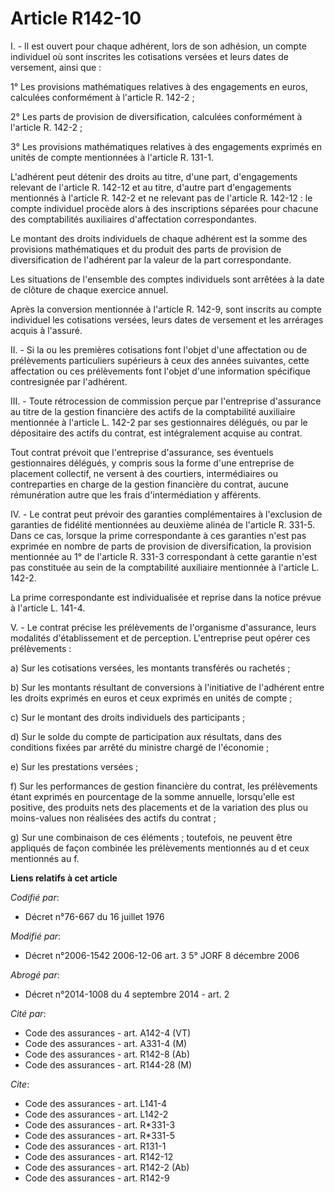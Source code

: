 # Article R142-10

I. - Il est ouvert pour chaque adhérent, lors de son adhésion, un compte individuel où sont inscrites les cotisations versées
et leurs dates de versement, ainsi que :

1° Les provisions mathématiques relatives à des engagements en euros, calculées conformément à l'article R. 142-2 ;

2° Les parts de provision de diversification, calculées conformément à l'article R. 142-2 ;

3° Les provisions mathématiques relatives à des engagements exprimés en unités de compte mentionnées à l'article R. 131-1.

L'adhérent peut détenir des droits au titre, d'une part, d'engagements relevant de l'article R. 142-12 et au titre, d'autre
part d'engagements mentionnés à l'article R. 142-2 et ne relevant pas de l'article R. 142-12 : le compte individuel procède
alors à des inscriptions séparées pour chacune des comptabilités auxiliaires d'affectation correspondantes.

Le montant des droits individuels de chaque adhérent est la somme des provisions mathématiques et du produit des parts de
provision de diversification de l'adhérent par la valeur de la part correspondante.

Les situations de l'ensemble des comptes individuels sont arrêtées à la date de clôture de chaque exercice annuel.

Après la conversion mentionnée à l'article R. 142-9, sont inscrits au compte individuel les cotisations versées, leurs dates
de versement et les arrérages acquis à l'assuré.

II. - Si la ou les premières cotisations font l'objet d'une affectation ou de prélèvements particuliers supérieurs à ceux des
années suivantes, cette affectation ou ces prélèvements font l'objet d'une information spécifique contresignée par
l'adhérent.

III. - Toute rétrocession de commission perçue par l'entreprise d'assurance au titre de la gestion financière des actifs de
la comptabilité auxiliaire mentionnée à l'article L. 142-2 par ses gestionnaires délégués, ou par le dépositaire des actifs
du contrat, est intégralement acquise au contrat.

Tout contrat prévoit que l'entreprise d'assurance, ses éventuels gestionnaires délégués, y compris sous la forme d'une
entreprise de placement collectif, ne versent à des courtiers, intermédiaires ou contreparties en charge de la gestion
financière du contrat, aucune rémunération autre que les frais d'intermédiation y afférents.

IV. - Le contrat peut prévoir des garanties complémentaires à l'exclusion de garanties de fidélité mentionnées au deuxième
alinéa de l'article R. 331-5. Dans ce cas, lorsque la prime correspondante à ces garanties n'est pas exprimée en nombre de
parts de provision de diversification, la provision mentionnée au 1° de l'article R. 331-3 correspondant à cette garantie
n'est pas constituée au sein de la comptabilité auxiliaire mentionnée à l'article L. 142-2.

La prime correspondante est individualisée et reprise dans la notice prévue à l'article L. 141-4.

V. - Le contrat précise les prélèvements de l'organisme d'assurance, leurs modalités d'établissement et de perception.
L'entreprise peut opérer ces prélèvements :

a) Sur les cotisations versées, les montants transférés ou rachetés ;

b) Sur les montants résultant de conversions à l'initiative de l'adhérent entre les droits exprimés en euros et ceux exprimés
en unités de compte ;

c) Sur le montant des droits individuels des participants ;

d) Sur le solde du compte de participation aux résultats, dans des conditions fixées par arrêté du ministre chargé de
l'économie ;

e) Sur les prestations versées ;

f) Sur les performances de gestion financière du contrat, les prélèvements étant exprimés en pourcentage de la somme
annuelle, lorsqu'elle est positive, des produits nets des placements et de la variation des plus ou moins-values non
réalisées des actifs du contrat ;

g) Sur une combinaison de ces éléments ; toutefois, ne peuvent être appliqués de façon combinée les prélèvements mentionnés
au d et ceux mentionnés au f.

**Liens relatifs à cet article**

_Codifié par_:

  - Décret n°76-667 du 16 juillet 1976

_Modifié par_:

  - Décret n°2006-1542 2006-12-06 art. 3 5° JORF 8 décembre 2006

_Abrogé par_:

  - Décret n°2014-1008 du 4 septembre 2014 - art. 2

_Cité par_:

  - Code des assurances - art. A142-4 (VT)
  - Code des assurances - art. A331-4 (M)
  - Code des assurances - art. R142-8 (Ab)
  - Code des assurances - art. R144-28 (M)

_Cite_:

  - Code des assurances - art. L141-4
  - Code des assurances - art. L142-2
  - Code des assurances - art. R*331-3
  - Code des assurances - art. R*331-5
  - Code des assurances - art. R131-1
  - Code des assurances - art. R142-12
  - Code des assurances - art. R142-2 (Ab)
  - Code des assurances - art. R142-9

